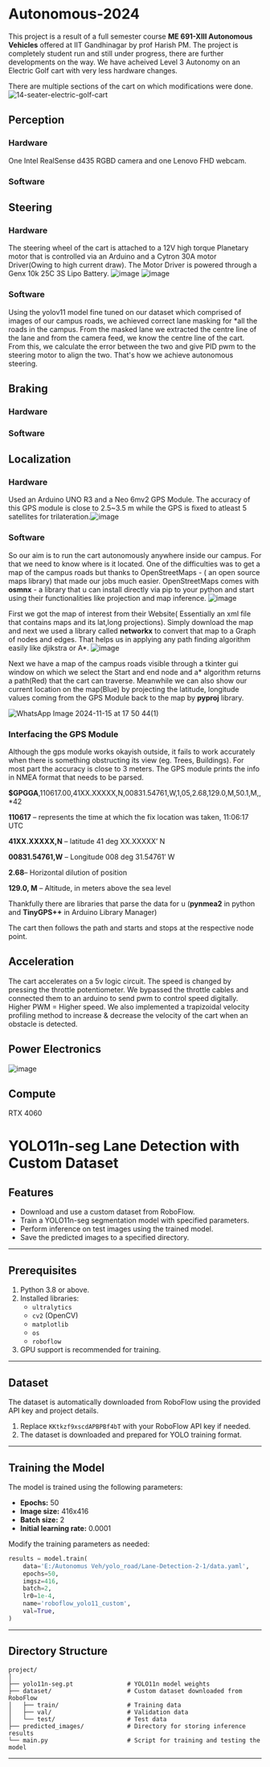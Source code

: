 
# Autonomous-2024
This project is a result of a full semester course **ME 691-XIII Autonomous Vehicles** offered at IIT Gandhinagar by prof Harish PM. The project is completely student run and still under progress, there are further developments on the way. We have acheived Level 3 Autonomy on an Electric Golf cart with very less hardware changes.

There are multiple sections of the cart on which modifications were done. ![14-seater-electric-golf-cart](https://github.com/user-attachments/assets/39bc530b-ad84-4064-8a0a-6ae69f878818)

## Perception

### Hardware
One Intel RealSense d435 RGBD camera and one Lenovo FHD webcam.

### Software

## Steering

### Hardware
The steering wheel of the cart is attached to a 12V high torque Planetary motor that is controlled via an Arduino and a Cytron 30A motor Driver(Owing to high current draw). The Motor Driver is powered through a Genx 10k 25C 3S Lipo Battery.
![image](https://github.com/user-attachments/assets/823e722e-f74f-49ef-a425-b8ad93724349)
![image](https://github.com/user-attachments/assets/fdc8665f-5bf5-4186-9278-bc28cafdc0dd)

### Software
Using the yolov11 model fine tuned on our dataset which comprised of images of our campus roads, we achieved correct lane masking for *all the roads in the campus. From the masked lane we extracted the centre line of the lane and from the camera feed, we know the centre line of the cart. From this, we calculate the error between the two and give PID pwm to the steering motor to align the two. That's how we achieve autonomous steering.

## Braking
### Hardware
### Software
## Localization
### Hardware
Used an Arduino UNO R3 and a Neo 6mv2 GPS Module. The accuracy of this GPS module is close to 2.5~3.5 m while the GPS is fixed to atleast 5 satellites for trilateration.![image](https://github.com/user-attachments/assets/b914471f-1ac3-40b9-9c89-c2872a840783)

### Software
So our aim is to run the cart autonomously anywhere inside our campus. For that we need to know where is it located.
One of the difficulties was to get a map of the campus roads but thanks to OpenStreetMaps - ( an open source maps library) that made our jobs much easier. OpenStreetMaps comes with **osmnx** - a library that u can install directly via pip to your python and start using their functionalities like projection and map inference. ![image](https://github.com/user-attachments/assets/0b734ccb-e23b-4299-ae07-0e699680841a)


First we got the map of interest from their Website( Essentially an xml file that contains maps and its lat,long projections). Simply download the map and next we used a library called **networkx** to convert that map to a Graph of nodes and edges. That helps us in applying any path finding algorithm easily like djikstra or A*. ![image](https://github.com/user-attachments/assets/bddeb112-dd67-4628-8732-1265e47f4673)


Next we have a map of the campus roads visible through a tkinter gui window on which we select the Start and end node and a* algorithm returns a path(Red) that the cart can traverse. Meanwhile we can also show our current location on the map(Blue) by projecting the latitude, longitude values coming from the GPS Module back to the map by **pyproj** library. 

![WhatsApp Image 2024-11-15 at 17 50 44(1)](https://github.com/user-attachments/assets/8e77a232-152f-4668-973d-db460994d7e4)



### Interfacing the GPS Module

Although the gps module works okayish outside, it fails to work accurately when there is something obstructing its view (eg. Trees, Buildings). For most part the accuracy is close to 3 meters.
The GPS module prints the info in NMEA format that needs to be parsed. 

**$GPGGA**,110617.00,41XX.XXXXX,N,00831.54761,W,1,05,2.68,129.0,M,50.1,M,,*42

**110617** – represents the time at which the fix location was taken, 11:06:17 UTC

**41XX.XXXXX,N** – latitude 41 deg XX.XXXXX’ N

**00831.54761,W** – Longitude 008 deg 31.54761′ W

**2.68**– Horizontal dilution of position

**129.0, M** – Altitude, in meters above the sea level

Thankfully there are libraries that parse the data for u (**pynmea2** in python and **TinyGPS++** in Arduino Library Manager)

The cart then follows the path and starts and stops at the respective node point.

## Acceleration

The cart accelerates on a 5v logic circuit. The speed is changed by pressing the throttle potentiometer. 
We bypassed the throttle cables and connected them to an arduino to send pwm to control speed digitally. Higher PWM = Higher speed.
We also implemented a trapizoidal velocity profiling method to increase & decrease the velocity of the cart when an obstacle is detected.



## Power Electronics
![image](https://github.com/user-attachments/assets/5f02721d-c644-43b5-9c12-58185abe1ccf)


## Compute
RTX 4060 


# YOLO11n-seg Lane Detection with Custom Dataset

## Features
- Download and use a custom dataset from RoboFlow.
- Train a YOLO11n-seg segmentation model with specified parameters.
- Perform inference on test images using the trained model.
- Save the predicted images to a specified directory.

---

## Prerequisites

1. Python 3.8 or above.
2. Installed libraries:
   - `ultralytics`
   - `cv2` (OpenCV)
   - `matplotlib`
   - `os`
   - `roboflow`
3. GPU support is recommended for training.

---

## Dataset

The dataset is automatically downloaded from RoboFlow using the provided API key and project details.

1. Replace `KKtkzf9xscdAPBPBf4bT` with your RoboFlow API key if needed.
2. The dataset is downloaded and prepared for YOLO training format.

---

## Training the Model

The model is trained using the following parameters:
- **Epochs:** 50
- **Image size:** 416x416
- **Batch size:** 2
- **Initial learning rate:** 0.0001

Modify the training parameters as needed:
```python
results = model.train(
    data='E:/Autonomus Veh/yolo_road/Lane-Detection-2-1/data.yaml',
    epochs=50,
    imgsz=416,
    batch=2,
    lr0=1e-4,
    name='roboflow_yolo11_custom',
    val=True,
)
```

---

## Directory Structure

```
project/
│
├── yolo11n-seg.pt               # YOLO11n model weights
├── dataset/                     # Custom dataset downloaded from RoboFlow
│   ├── train/                   # Training data
│   ├── val/                     # Validation data
│   └── test/                    # Test data
├── predicted_images/            # Directory for storing inference results
└── main.py                      # Script for training and testing the model
```

---


